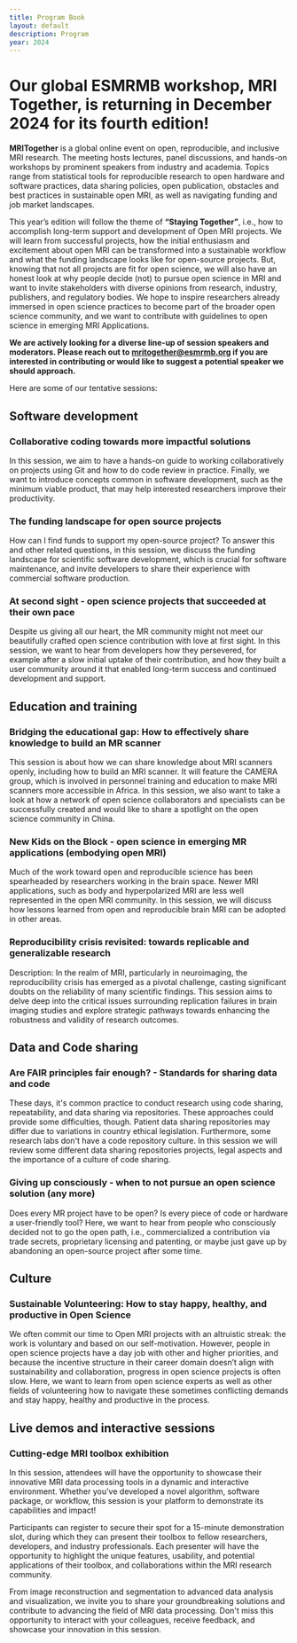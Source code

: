 ```yaml
---
title: Program Book
layout: default
description: Program
year: 2024
---
```


# Our global ESMRMB workshop, MRI Together, is returning in December 2024 for its fourth edition!

**MRITogether** is a global online event on open, reproducible, and inclusive MRI research. The meeting hosts lectures, panel discussions, and hands-on workshops by prominent speakers from industry and academia. Topics range from statistical tools for reproducible research to open hardware and software practices, data sharing policies, open publication, obstacles and best practices in sustainable open MRI, as well as navigating funding and job market landscapes.
<br>

This year’s edition will follow the theme of **“Staying Together”**, i.e., how to accomplish long-term support and development of Open MRI projects. We will learn from successful projects, how the initial enthusiasm and excitement about open MRI can be transformed into a sustainable workflow and what the funding landscape looks like for open-source projects. But, knowing that not all projects are fit for open science, we will also have an honest look at why people decide (not) to pursue open science in MRI and want to invite stakeholders with diverse opinions from research, industry, publishers, and regulatory bodies. We hope to inspire researchers already immersed in open science practices to become part of the broader open science community, and we want to contribute with guidelines to open science in emerging MRI Applications. 
<br>

**We are actively looking for a diverse line-up of session speakers and moderators. Please reach out to <mritogether@esmrmb.org> if you are interested in contributing or would like to suggest a potential speaker we should approach.** 

Here are some of our tentative sessions:
<br>

## Software development
### Collaborative coding towards more impactful solutions
In this session, we aim to have a hands-on guide to working collaboratively on projects using Git and how to do code review in practice. Finally, we want to introduce concepts common in software development, such as the minimum viable product, that may help interested researchers improve their productivity.

### The funding landscape for open source projects
How can I find funds to support my open-source project? To answer this and other related questions, in this session, we discuss the funding landscape for scientific software development, which is crucial for software maintenance, and invite developers to share their experience with commercial software production.

### At second sight - open science projects that succeeded at their own pace
Despite us giving all our heart, the MR community might not meet our beautifully crafted open science contribution with love at first sight. In this session, we want to hear from developers how they persevered, for example after a slow initial uptake of their contribution, and how they built a user community around it that enabled long-term success and continued development and support.
<br>

## Education and training
### Bridging the educational gap: How to effectively share knowledge to build an MR scanner
This session is about how we can share knowledge about MRI scanners openly, including how to build an MRI scanner. It will feature the CAMERA group, which is involved in personnel training and education to make MRI scanners more accessible in Africa. In this session, we also want to take a look at how a network of open science collaborators and specialists can be successfully created and would like to share a spotlight on the open science community in China.

### New Kids on the Block - open science in emerging MR applications (embodying open MRI)
Much of the work toward open and reproducible science has been spearheaded by researchers working in the brain space. Newer MRI applications, such as body and hyperpolarized MRI are less well represented in the open MRI community. In this session, we will discuss how lessons learned from open and reproducible brain MRI can be adopted in other areas.

### Reproducibility crisis revisited: towards replicable and generalizable research
Description: In the realm of MRI, particularly in neuroimaging, the reproducibility crisis has emerged as a pivotal challenge, casting significant doubts on the reliability of many scientific findings. This session aims to delve deep into the critical issues surrounding replication failures in brain imaging studies and explore strategic pathways towards enhancing the robustness and validity of research outcomes.
<br>

## Data and Code sharing
### Are FAIR principles fair enough? - Standards for sharing data and code
These days, it's common practice to conduct research using code sharing, repeatability, and data sharing via repositories. These approaches could provide some difficulties, though. Patient data sharing repositories may differ due to variations in country ethical legislation. Furthermore, some research labs don't have a code repository culture. In this session we will review some different data sharing repositories projects, legal aspects and the importance of a culture of code sharing. 

### Giving up consciously - when to not pursue an open science solution (any more)
Does every MR project have to be open? Is every piece of code or hardware a user-friendly tool? Here, we want to hear from people who consciously decided not to go the open path, i.e., commercialized a contribution via trade secrets, proprietary licensing and patenting, or maybe just gave up by abandoning an open-source project after some time.
<br>

## Culture
### Sustainable Volunteering: How to stay happy, healthy, and productive in Open Science
We often commit our time to Open MRI projects with an altruistic streak: the work is voluntary and based on our self-motivation. However, people in open science projects have a day job with other and higher priorities, and because the incentive structure in their career domain doesn’t align with sustainability and collaboration, progress in open science projects is often slow. Here, we want to learn from open science experts as well as other fields of volunteering how to navigate these sometimes conflicting demands and stay happy, healthy and productive in the process.
<br>

## Live demos and interactive sessions
### Cutting-edge MRI toolbox exhibition
In this session, attendees will have the opportunity to showcase their innovative MRI data processing tools in a dynamic and interactive environment. Whether you've developed a novel algorithm, software package, or workflow, this session is your platform to demonstrate its capabilities and impact!

Participants can register to secure their spot for a 15-minute demonstration slot, during which they can present their toolbox to fellow researchers, developers, and industry professionals. Each presenter will have the opportunity to highlight the unique features, usability, and potential applications of their toolbox, and collaborations within the MRI research community.

From image reconstruction and segmentation to advanced data analysis and visualization, we invite you to share your groundbreaking solutions and contribute to advancing the field of MRI data processing. Don't miss this opportunity to interact with your colleagues, receive feedback, and showcase your innovation in this session. 

<!-- Register now to secure your spot on the stage! -->
